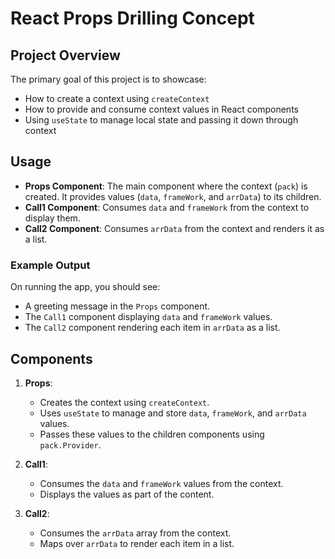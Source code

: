 # React Props Drilling Concept

## Project Overview
The primary goal of this project is to showcase:
- How to create a context using `createContext`
- How to provide and consume context values in React components
- Using `useState` to manage local state and passing it down through context

## Usage
- **Props Component**: The main component where the context (`pack`) is created. It provides values (`data`, `frameWork`, and `arrData`) to its children.
- **Call1 Component**: Consumes `data` and `frameWork` from the context to display them.
- **Call2 Component**: Consumes `arrData` from the context and renders it as a list.

### Example Output
On running the app, you should see:
- A greeting message in the `Props` component.
- The `Call1` component displaying `data` and `frameWork` values.
- The `Call2` component rendering each item in `arrData` as a list.

## Components
1. **Props**:
   - Creates the context using `createContext`.
   - Uses `useState` to manage and store `data`, `frameWork`, and `arrData` values.
   - Passes these values to the children components using `pack.Provider`.

2. **Call1**:
   - Consumes the `data` and `frameWork` values from the context.
   - Displays the values as part of the content.

3. **Call2**:
   - Consumes the `arrData` array from the context.
   - Maps over `arrData` to render each item in a list.


